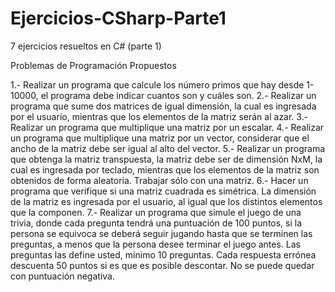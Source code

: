# Ejercicios-CSharp-Parte1
7 ejercicios resueltos en C#  (parte 1) 

Problemas de Programación Propuestos

1.- Realizar un programa que calcule los número primos que hay desde 1-10000, el programa
debe indicar cuantos son y cuáles son.
2.- Realizar un programa que sume dos matrices de igual dimensión, la cual es ingresada por el
usuario, mientras que los elementos de la matriz serán al azar.
3.- Realizar un programa que multiplique una matriz por un escalar.
4.- Realizar un programa que multiplique una matriz por un vector, considerar que el ancho de
la matriz debe ser igual al alto del vector.
5.- Realizar un programa que obtenga la matriz transpuesta, la matriz debe ser de dimensión
NxM, la cual es ingresada por teclado, mientras que los elementos de la matriz son obtenidos
de forma aleatoria. Trabajar sólo con una matriz.
6.- Hacer un programa que verifique si una matriz cuadrada es simétrica. La dimensión de la
matriz es ingresada por el usuario, al igual que los distintos elementos que la componen.
7.- Realizar un programa que simule el juego de una trivia, donde cada pregunta tendrá una
puntuación de 100 puntos, si la persona se equivoca se deberá seguir jugando hasta que se
terminen las preguntas, a menos que la persona desee terminar el juego antes. Las preguntas
las define usted, mínimo 10 preguntas. Cada respuesta errónea descuenta 50 puntos si es que
es posible descontar. No se puede quedar con puntuación negativa.
